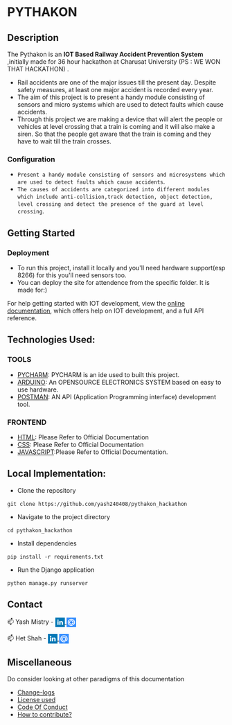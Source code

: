 
<div id="top"></div>

#  PYTHAKON

## Description

The Pythakon is an **IOT Based Railway Accident Prevention System** ,initially made for 36 hour hackathon at Charusat University (PS : WE WON THAT HACKATHON) .
- Rail accidents are one of the major issues till the present day. Despite safety measures, at least one major accident is recorded every year. 
- The aim of this project is to present a handy module consisting of sensors and micro systems which are used to detect faults which cause accidents.
- Through this project we are  making a device that will alert the people or vehicles at level crossing that a train is coming and it will also make a siren. So that the people get aware that the train is coming and
they have to wait till the train crosses.

### Configuration

- `Present a handy module consisting of sensors and microsystems which are used to detect faults which cause accidents`.
- `The causes of accidents are categorized into different modules which include anti-collision,track detection, object detection, level crossing and detect the presence of the guard at level crossing`.

## Getting Started

   ### Deployment
- To run this project, install it locally and you'll need hardware support(esp 8266) for this you'll need sensors too.
- You can deploy the site for attendence from the specific folder. It is made for:)
     

For help getting started with IOT development, view the
[online documentation](https://www.internetsociety.org/iot/), which offers help on IOT development, and a full API reference.


##  Technologies Used:

### TOOLS
- [PYCHARM](https://www.jetbrains.com/pycharm/): PYCHARM is an ide used to built this project.
- [ARDUINO](https://www.arduino.cc/): An OPENSOURCE ELECTRONICS SYSTEM based on easy to use hardware.
- [POSTMAN](https://postman.com): AN API (Application Programming interface) development tool.

### FRONTEND
- [HTML](https://developer.mozilla.org/en-US/docs/Web/html): Please Refer to Official Documentation
- [CSS](https://developer.mozilla.org/en-US/docs/Web/html): Please Refer to Official Documentation
- [JAVASCRIPT](https://developer.mozilla.org/en-US/docs/Web/JavaScript):Please Refer to Official Documentation.



## Local Implementation:
- Clone the repository

```
git clone https://github.com/yash240408/pythakon_hackathon
```

- Navigate to the project directory
```
cd pythakon_hackathon
```
- Install dependencies
```
pip install -r requirements.txt
```
- Run the Django application
```
python manage.py runserver
```

<!-- CONTACT -->
## Contact
<p>
📫 Yash Mistry -
<a href="https://www.linkedin.com/in/yash-mistry-98493a225/">
  <img align="center" alt="yash linkedin" width="22px" src="https://raw.githubusercontent.com/edent/SuperTinyIcons/master/images/svg/linkedin.svg" />
</a> 
<a href="mailto:yash.mistry.g43@gmail.com">
  <img align="center" alt="yash's mail" width="22px" src="https://raw.githubusercontent.com/edent/SuperTinyIcons/master/images/svg/mail.svg" />
</a> 
</p>
<p>
📫 Het Shah -
<a href="https://www.linkedin.com/in/hetshah4304/">
  <img align="center" alt="yash linkedin" width="22px" src="https://raw.githubusercontent.com/edent/SuperTinyIcons/master/images/svg/linkedin.svg" />
</a> 
<a href="mailto:het4304@gmail.com">
  <img align="center" alt="het's mail" width="22px" src="https://raw.githubusercontent.com/edent/SuperTinyIcons/master/images/svg/mail.svg" />
</a> 
</p>


## Miscellaneous
Do consider looking at other paradigms of this documentation
  - [Change-logs](/.github/CHANGELOG.md)
  - [License used](/LICENSE.txt)
  - [Code Of Conduct](/.github/CODE_OF_CONDUCT.md)
  - [How to contribute?](/.github/CONTRIBUTING.md)
